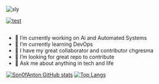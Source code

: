 ![sly](https://i.imgur.com/KBkNic4.png)

[![test](https://github-profile-trophy.vercel.app/?username=Son0fAnton&theme=darkhub&no-frame=true&margin-w=15&column=8&no-bg=true)](https://github.com/Son0fAnton?tab=repositories)

##

- 🔭 I’m currently working on Ai and Automated Systems
- 🌱 I’m currently learning DevOps
- 💞 I have my great collaborator and contributor chgresma
- 🤔 I’m looking for great repo to contribute
- 💬 Ask me about anything in tech and life

 [![Son0fAnton GitHub stats](https://github-readme-stats.vercel.app/api?username=Son0fAnton&show_icons=true&line_height=28.5&theme=react&include_all_commits=true&count_private=true)](https://github.com/Son0fAnton?tab=repositories)
[![Top Langs](https://github-readme-stats.vercel.app/api/top-langs/?username=Son0fAnton&layout=compact&theme=react&langs_count=10)](https://github.com/Son0fAnton?tab=repositories)


